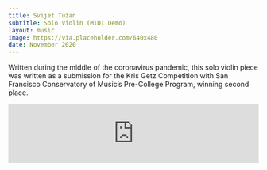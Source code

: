 ```yaml
---
title: Svijet Tužan
subtitle: Solo Violin (MIDI Demo)
layout: music
image: https://via.placeholder.com/640x480
date: November 2020
---
```


Written during the middle of the coronavirus pandemic, this solo violin piece was written as a submission for the Kris Getz Competition with San Francisco Conservatory of Music’s Pre-College Program, winning second place. 

<iframe style="border: 0; width: 100%; height: 120px;" src="https://bandcamp.com/EmbeddedPlayer/track=1540968464/size=large/bgcol=ffffff/linkcol=0687f5/tracklist=false/artwork=none/transparent=true/" seamless><a href="https://murphelyria.bandcamp.com/track/svijet-tu-an-midi-demo">Svijet Tužan (MIDI Demo) by Murph Elyria</a></iframe>
